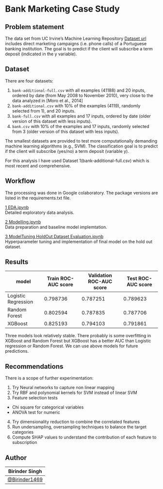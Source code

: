 # Bank Marketing Case Study


## Problem statement 

The data set from UC Irvine’s Machine Learning Repository [Dataset url](https://archive.ics.uci.edu/ml/datasets/Bank+Marketing) includes direct marketing campaigns (i.e. phone calls) of a Portuguese banking institution. The goal is to predict if the client will subscribe a term deposit (indicated in the y variable). 


## Dataset

There are four datasets:

1. `bank-additional-full.csv` with all examples (41188) and 20 inputs, ordered by date (from May 2008 to November 2010), very close to the data analyzed in [Moro et al., 2014]<br>
2. `bank-additional.csv` with 10% of the examples (4119), randomly selected from 1), and 20 inputs.<br>
3. `bank-full.csv` with all examples and 17 inputs, ordered by date (older version of this dataset with less inputs). <br>
4. `bank.csv` with 10% of the examples and 17 inputs, randomly selected from 3 (older version of this dataset with less inputs).<br>

The smallest datasets are provided to test more computationally demanding machine learning algorithms (e.g., SVM). The classification goal is to predict if the client will subscribe (yes/no) a term deposit (variable y).

For this analysis I have used Dataset 1(bank-additional-full.csv) which is most recent and comprehensive.


## Workflow  

The processing was done in Google colaboratory. The package versions are listed in the requirements.txt file.

[1 EDA.ipynb](https://github.com/Birinder1469/BankMarketing_CaseStudy/blob/main/Notebooks/1_EDA.ipynb) <br>
Detailed exploratory data analysis. 

[2 Modelling.ipynb](https://github.com/Birinder1469/BankMarketing_CaseStudy/blob/main/Notebooks/2_Modelling.ipynb)<br>
Data preparation and baseline model implemtation.

[3 ModelTuning HoldOut Dataset Evaluation.ipynb](https://github.com/Birinder1469/BankMarketing_CaseStudy/blob/main/Notebooks/3_ModelTuning_HoldOutDatasetEvaluation.ipynb)<br>
Hyperparameter tuning and implementation of final model on the hold out dataset.



## Results 


| model|Train ROC-AUC score	 |Validation ROC-AUC score |Test ROC-AUC score |
| ------| ------	 | ------ | ------|
| Logistic Regression| 0.798736	 | 0.787251 | 0.789623|
| Random Forest| 0.802594	 | 0.787835 | 0.787706|
| XGBoost | 0.825193	 | 0.794103 |0.791861|


Three models look relatively stable. There probably is some overfitting in XGBoost and Random Forest but XGBoost has a better AUC than Logistic regression or Random Forest. We can use above models for future predictions.


## Recommendations 

There is a scope of further experimentation:

1. Try Neural networks to capture non linear mapping 
2. Try RBF and polynomial kernels for SVM instead of linear SVM
3. Feature selection tests
- Chi square for categorical variables
- ANOVA test for numeric 
4. Try dimensionality reduction to combine the correlated features
5. Run undersampling, oversampling techniques to balance the target categories
6. Compute SHAP values to understand the contribution of each feature to subscription 

## Author

| Birinder Singh | 
| ------------- | 
| [@Birinder1469](https://github.com/Birinder1469) | 